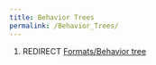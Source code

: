 ```yaml
---
title: Behavior Trees
permalink: /Behavior_Trees/
---
```


1.  REDIRECT [Formats/Behavior tree](Formats_Behavior_tree "wikilink")